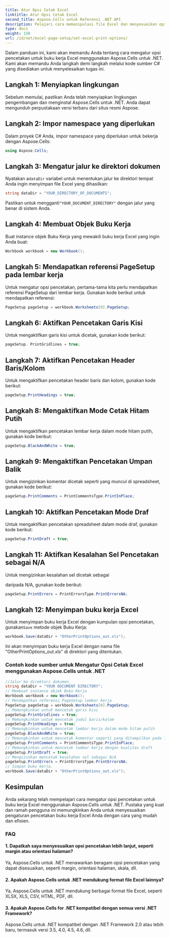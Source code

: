 ```yaml
---
title: Atur Opsi Cetak Excel
linktitle: Atur Opsi Cetak Excel
second_title: Aspose.Cells untuk Referensi .NET API
description: Pelajari cara memanipulasi file Excel dan menyesuaikan opsi pencetakan dengan mudah menggunakan Aspose.Cells untuk .NET.
type: docs
weight: 150
url: /id/net/excel-page-setup/set-excel-print-options/
---
```

Dalam panduan ini, kami akan memandu Anda tentang cara mengatur opsi pencetakan untuk buku kerja Excel menggunakan Aspose.Cells untuk .NET. Kami akan memandu Anda langkah demi langkah melalui kode sumber C# yang disediakan untuk menyelesaikan tugas ini.

## Langkah 1: Menyiapkan lingkungan

Sebelum memulai, pastikan Anda telah menyiapkan lingkungan pengembangan dan menginstal Aspose.Cells untuk .NET. Anda dapat mengunduh perpustakaan versi terbaru dari situs resmi Aspose.

## Langkah 2: Impor namespace yang diperlukan

Dalam proyek C# Anda, impor namespace yang diperlukan untuk bekerja dengan Aspose.Cells:

```csharp
using Aspose.Cells;
```

## Langkah 3: Mengatur jalur ke direktori dokumen

 Nyatakan a`dataDir` variabel untuk menentukan jalur ke direktori tempat Anda ingin menyimpan file Excel yang dihasilkan:

```csharp
string dataDir = "YOUR_DIRECTORY_OF_DOCUMENTS";
```

 Pastikan untuk mengganti`"YOUR_DOCUMENT_DIRECTORY"` dengan jalur yang benar di sistem Anda.

## Langkah 4: Membuat Objek Buku Kerja

Buat instance objek Buku Kerja yang mewakili buku kerja Excel yang ingin Anda buat:

```csharp
Workbook workbook = new Workbook();
```

## Langkah 5: Mendapatkan referensi PageSetup pada lembar kerja

Untuk mengatur opsi pencetakan, pertama-tama kita perlu mendapatkan referensi PageSetup dari lembar kerja. Gunakan kode berikut untuk mendapatkan referensi:

```csharp
PageSetup pageSetup = workbook.Worksheets[0].PageSetup;
```

## Langkah 6: Aktifkan Pencetakan Garis Kisi

Untuk mengaktifkan garis kisi untuk dicetak, gunakan kode berikut:

```csharp
pageSetup. PrintGridlines = true;
```

## Langkah 7: Aktifkan Pencetakan Header Baris/Kolom

Untuk mengaktifkan pencetakan header baris dan kolom, gunakan kode berikut:

```csharp
pageSetup.PrintHeadings = true;
```

## Langkah 8: Mengaktifkan Mode Cetak Hitam Putih

Untuk mengaktifkan pencetakan lembar kerja dalam mode hitam putih, gunakan kode berikut:

```csharp
pageSetup.BlackAndWhite = true;
```

## Langkah 9: Mengaktifkan Pencetakan Umpan Balik

Untuk mengizinkan komentar dicetak seperti yang muncul di spreadsheet, gunakan kode berikut:

```csharp
pageSetup.PrintComments = PrintCommentsType.PrintInPlace;
```

## Langkah 10: Aktifkan Pencetakan Mode Draf

Untuk mengaktifkan pencetakan spreadsheet dalam mode draf, gunakan kode berikut:

```csharp
pageSetup.PrintDraft = true;
```

## Langkah 11: Aktifkan Kesalahan Sel Pencetakan sebagai N/A

Untuk mengizinkan kesalahan sel dicetak sebagai

  daripada N/A, gunakan kode berikut:

```csharp
pageSetup.PrintErrors = PrintErrorsType.PrintErrorsNA;
```

## Langkah 12: Menyimpan buku kerja Excel

 Untuk menyimpan buku kerja Excel dengan kumpulan opsi pencetakan, gunakan`Save` metode objek Buku Kerja:

```csharp
workbook.Save(dataDir + "OtherPrintOptions_out.xls");
```

Ini akan menyimpan buku kerja Excel dengan nama file "OtherPrintOptions_out.xls" di direktori yang ditentukan.

### Contoh kode sumber untuk Mengatur Opsi Cetak Excel menggunakan Aspose.Cells untuk .NET 
```csharp
//Jalur ke direktori dokumen.
string dataDir = "YOUR DOCUMENT DIRECTORY";
// Membuat instance objek Buku Kerja
Workbook workbook = new Workbook();
// Mendapatkan referensi PageSetup lembar kerja
PageSetup pageSetup = workbook.Worksheets[0].PageSetup;
// Memungkinkan untuk mencetak garis kisi
pageSetup.PrintGridlines = true;
// Memungkinkan untuk mencetak judul baris/kolom
pageSetup.PrintHeadings = true;
// Memungkinkan untuk mencetak lembar kerja dalam mode hitam putih
pageSetup.BlackAndWhite = true;
// Memungkinkan untuk mencetak komentar seperti yang ditampilkan pada lembar kerja
pageSetup.PrintComments = PrintCommentsType.PrintInPlace;
// Memungkinkan untuk mencetak lembar kerja dengan kualitas draft
pageSetup.PrintDraft = true;
// Mengizinkan mencetak kesalahan sel sebagai N/A
pageSetup.PrintErrors = PrintErrorsType.PrintErrorsNA;
// Simpan buku kerja.
workbook.Save(dataDir + "OtherPrintOptions_out.xls");
```
## Kesimpulan

Anda sekarang telah mempelajari cara mengatur opsi pencetakan untuk buku kerja Excel menggunakan Aspose.Cells untuk .NET. Pustaka yang kuat dan ramah pengguna ini memungkinkan Anda untuk menyesuaikan pengaturan pencetakan buku kerja Excel Anda dengan cara yang mudah dan efisien.

### FAQ


#### 1. Dapatkah saya menyesuaikan opsi pencetakan lebih lanjut, seperti margin atau orientasi halaman?

Ya, Aspose.Cells untuk .NET menawarkan beragam opsi pencetakan yang dapat disesuaikan, seperti margin, orientasi halaman, skala, dll.

#### 2. Apakah Aspose.Cells untuk .NET mendukung format file Excel lainnya?

Ya, Aspose.Cells untuk .NET mendukung berbagai format file Excel, seperti XLSX, XLS, CSV, HTML, PDF, dll.

#### 3. Apakah Aspose.Cells for .NET kompatibel dengan semua versi .NET Framework?

Aspose.Cells untuk .NET kompatibel dengan .NET Framework 2.0 atau lebih baru, termasuk versi 3.5, 4.0, 4.5, 4.6, dll.